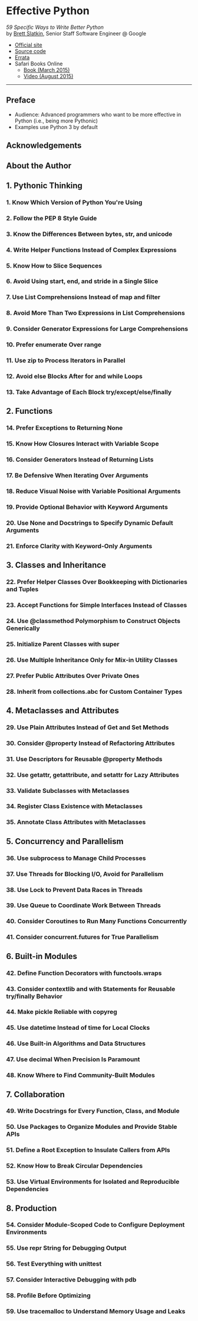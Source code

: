 # Effective Python
*59 Specific Ways to Write Better Python*<br>
by [Brett Slatkin](http://www.onebigfluke.com/), Senior Staff Software Engineer @ Google

- [Official site](http://www.effectivepython.com/)
- [Source code](https://github.com/bslatkin/effectivepython)
- [Errata](https://github.com/bslatkin/effectivepython/blob/master/Errata.md)
- Safari Books Online
	- [Book (March 2015)](https://www.safaribooksonline.com/library/view/effective-python-59/9780134034416/)
	- [Video (August 2015)](https://www.safaribooksonline.com/library/view/effective-python/9780134175249/)

---

## Preface

- Audience: Advanced programmers who want to be more effective in Python (i.e., being more Pythonic)
- Examples use Python 3 by default

## Acknowledgements
## About the Author

## 1. Pythonic Thinking
### 1. Know Which Version of Python You're Using
### 2. Follow the PEP 8 Style Guide
### 3. Know the Differences Between bytes, str, and unicode
### 4. Write Helper Functions Instead of Complex Expressions
### 5. Know How to Slice Sequences
### 6. Avoid Using start, end, and stride in a Single Slice
### 7. Use List Comprehensions Instead of map and filter
### 8. Avoid More Than Two Expressions in List Comprehensions
### 9. Consider Generator Expressions for Large Comprehensions
### 10. Prefer enumerate Over range
### 11. Use zip to Process Iterators in Parallel
### 12. Avoid else Blocks After for and while Loops
### 13. Take Advantage of Each Block try/except/else/finally

## 2. Functions
### 14. Prefer Exceptions to Returning None
### 15. Know How Closures Interact with Variable Scope
### 16. Consider Generators Instead of Returning Lists
### 17. Be Defensive When Iterating Over Arguments
### 18. Reduce Visual Noise with Variable Positional Arguments
### 19. Provide Optional Behavior with Keyword Arguments
### 20. Use None and Docstrings to Specify Dynamic Default Arguments
### 21. Enforce Clarity with Keyword-Only Arguments

## 3. Classes and Inheritance
### 22. Prefer Helper Classes Over Bookkeeping with Dictionaries and Tuples
### 23. Accept Functions for Simple Interfaces Instead of Classes
### 24. Use @classmethod Polymorphism to Construct Objects Generically
### 25. Initialize Parent Classes with super
### 26. Use Multiple Inheritance Only for Mix-in Utility Classes
### 27. Prefer Public Attributes Over Private Ones
### 28. Inherit from collections.abc for Custom Container Types

## 4. Metaclasses and Attributes
### 29. Use Plain Attributes Instead of Get and Set Methods
### 30. Consider @property Instead of Refactoring Attributes
### 31. Use Descriptors for Reusable @property Methods
### 32. Use __getattr__, __getattribute__, and __setattr__ for Lazy Attributes
### 33. Validate Subclasses with Metaclasses
### 34. Register Class Existence with Metaclasses
### 35. Annotate Class Attributes with Metaclasses

## 5. Concurrency and Parallelism
### 36. Use subprocess to Manage Child Processes
### 37. Use Threads for Blocking I/O, Avoid for Parallelism
### 38. Use Lock to Prevent Data Races in Threads
### 39. Use Queue to Coordinate Work Between Threads
### 40. Consider Coroutines to Run Many Functions Concurrently
### 41. Consider concurrent.futures for True Parallelism

## 6. Built-in Modules
### 42. Define Function Decorators with functools.wraps
### 43. Consider contextlib and with Statements for Reusable try/finally Behavior
### 44. Make pickle Reliable with copyreg
### 45. Use datetime Instead of time for Local Clocks
### 46. Use Built-in Algorithms and Data Structures
### 47. Use decimal When Precision Is Paramount
### 48. Know Where to Find Community-Built Modules

## 7. Collaboration
### 49. Write Docstrings for Every Function, Class, and Module
### 50. Use Packages to Organize Modules and Provide Stable APIs
### 51. Define a Root Exception to Insulate Callers from APIs
### 52. Know How to Break Circular Dependencies
### 53. Use Virtual Environments for Isolated and Reproducible Dependencies

## 8. Production
### 54. Consider Module-Scoped Code to Configure Deployment Environments
### 55. Use repr String for Debugging Output
### 56. Test Everything with unittest
### 57. Consider Interactive Debugging with pdb
### 58. Profile Before Optimizing
### 59. Use tracemalloc to Understand Memory Usage and Leaks
